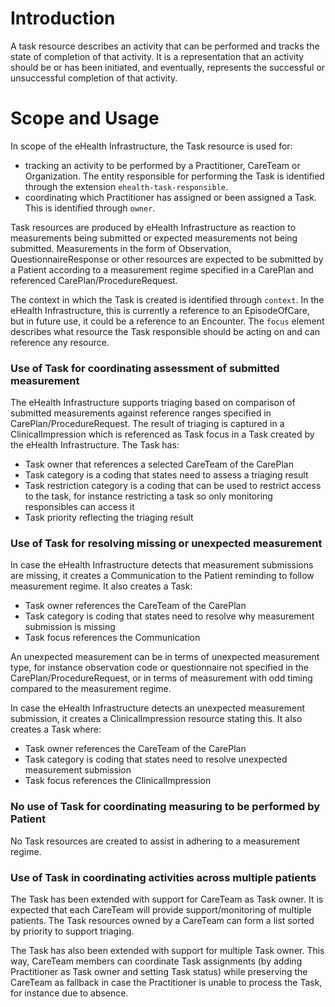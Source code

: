 # Introduction

A task resource describes an activity that can be performed and tracks the state of completion of that activity. It is a representation that an activity should be or has been initiated, and eventually, represents the successful or unsuccessful completion of that activity.

# Scope and Usage

In scope of the eHealth Infrastructure, the Task resource is used for:

* tracking an activity to be performed by a Practitioner, CareTeam or Organization. The entity responsible for performing the Task is identified through the extension `ehealth-task-responsible`.
* coordinating which Practitioner has assigned or been assigned a Task. This is identified through `owner`.

Task resources are produced by eHealth Infrastructure as reaction to measurements being submitted or expected measurements not being submitted. Measurements in the form of Observation, QuestionnaireResponse or other resources are expected to be submitted by a Patient according to a measurement regime specified in a CarePlan and referenced CarePlan/ProcedureRequest.

The context in which the Task is created is identified through `context`. In the eHealth Infrastructure, this is currently a reference to an EpisodeOfCare, but in future use, it could be a reference to an Encounter. The `focus` element describes what resource the Task responsible should be acting on and can reference any resource.

### Use of Task for coordinating assessment of submitted measurement

The eHealth Infrastructure supports triaging based on comparison of submitted measurements against reference ranges specified in CarePlan/ProcedureRequest. The result of triaging is captured in a ClinicalImpression which is referenced as Task focus in a Task created by the eHealth Infrastructure. The Task has:

* Task owner that references a selected CareTeam of the CarePlan
* Task category is a coding that states need to assess a triaging result
* Task restriction category is a coding that can be used to restrict access to the task, for instance restricting a task so only monitoring responsibles can access it
* Task priority reflecting the triaging result

### Use of Task for resolving missing or unexpected measurement

In case the eHealth Infrastructure detects that measurement submissions are missing, it creates a Communication to the Patient reminding to follow measurement regime. It also creates a Task:

* Task owner references the CareTeam of the CarePlan
* Task category is coding that states need to resolve why measurement submission is missing
* Task focus references the Communication

An unexpected measurement can be in terms of unexpected measurement type, for instance observation code or questionnaire not specified in the CarePlan/ProcedureRequest, or in terms of measurement with odd timing compared to the measurement regime.

In case the eHealth Infrastructure detects an unexpected measurement submission, it creates a ClinicalImpression resource stating this. It also creates a Task where:

* Task owner references the CareTeam of the CarePlan
* Task category is coding that states need to resolve unexpected measurement submission
* Task focus references the ClinicalImpression

### No use of Task for coordinating measuring to be performed by Patient

No Task resources are created to assist in adhering to a measurement regime.

### Use of Task in coordinating activities across multiple patients

The Task has been extended with support for CareTeam as Task owner. It is expected that each CareTeam will provide support/monitoring of multiple patients. The Task resources owned by a CareTeam can form a list sorted by priority to support triaging.

The Task has also been extended with support for multiple Task owner. This way, CareTeam members can coordinate Task assignments (by adding Practitioner as Task owner and setting Task status) while preserving the CareTeam as fallback in case the Practitioner is unable to process the Task, for instance due to absence.
